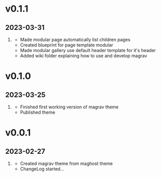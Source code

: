 <!--
# v1.2.0
## 2056-07-29

1. [](#new)
    * Added SimpleSearch display in blog sidebar
    * Added reference to `custom.css` file in core
1. [](#improved)
    * Added plugins checks for improved flexibility if plugins are not installed -->


# v0.1.1
## 2023-03-31

1. [](#new)
    * Made modular page automatically list children pages
    * Created blueprint for page template modular
    * Made modular gallery use default header template for it's header
    * Added wiki folder explaining how to use and develop magrav

# v0.1.0
## 2023-03-25

1. [](#new)
    * Finished first working version of magrav theme
    * Published theme

# v0.0.1
## 2023-02-27

1. [](#new)
    * Created magrav theme from maghost theme
    * ChangeLog started...
